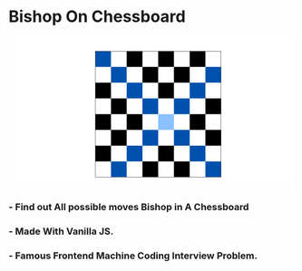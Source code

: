 # Bishop On Chessboard

![screenshot](thumbnail.png)

### - Find out All possible moves Bishop in A Chessboard
### - Made With Vanilla JS.
### - Famous Frontend Machine Coding Interview Problem.
